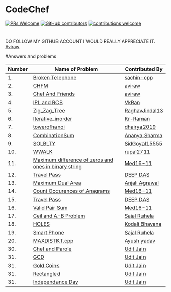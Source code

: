 # CodeChef 
[![PRs Welcome](https://img.shields.io/badge/PRs-welcome-brightgreen.svg?style=flat-square)](http://makeapullrequest.com)
[![GitHub contributors](https://img.shields.io/github/contributors/aviraw/CodeChef.svg)](https://github.com/aviraw/CodeChef/graphs/contributors)
[![contributions welcome](https://img.shields.io/static/v1.svg?label=Contributions&message=Welcome&color=0059b3&style=flat-square)](https://github.com/aviraw/CodeChef/blob/master/contributing.md)&nbsp;
#

DO FOLLOW MY GITHUB ACCOUNT I WOULD REALLY APPRECIATE IT. [Aviraw](https://github.com/aviraw/)


#Answers and problems

| Number | Name of Problem | Contributed By |
|-|-|-|
|1.|[Broken Telephone](https://github.com/aviraw/CodeChef/blob/master/Broken%20Telephone)|[sachin-cpp](https://github.com/sachin-cpp)|
|2.|[CHFM](https://github.com/aviraw/CodeChef/blob/master/CHFM)|[aviraw](https://github.com/aviraw)|
|3.|[Chef And Friends](https://github.com/aviraw/CodeChef/blob/master/Chef%20And%20Friends)|[aviraw](https://github.com/aviraw)|
|4.|[IPL and RCB](https://github.com/VkRan/CodeChef-1/blob/master/IPL%20and%20RCB.cpp)|[VkRan](https://github.com/VkRan)
|5.|[Zig_Zag_Tree](https://github.com/aviraw/CodeChef/blob/master/Broken%20Telephone)|[RaghavJindal13](https://github.com/RaghavJindal13)|
|6.|[Iterative_inorder](https://github.com/aviraw/CodeChef/blob/master/Broken%20Telephone)|[Kr-Raman](https://github.com/Kr-Raman)|
|7.|[towerofhanoi](https://github.com/dhairya2019/CodeChef/blob/master/towerofhanoi.cpp/)|[dhairya2019](https://github.com/dhairya2019)|
|8.|[CombinationSum](https://github.com/ananya07105/CodeChef/blob/master/CombinationSum)|[Ananya Sharma](https://github.com/ananya07105)|
|9.|[SOLBLTY](https://github.com/SidGoyal15555/CodeChef/commit/dca992f0f3b7f0d9887f7fcf0f3a20f693730319)|[SidGoyal15555](https://github.com/SidGoyal15555)|
|10.|[WWALK](https://github.com/rupal2711/CodeChef/commit/c732c1b93a9a8b8059a9b044c9a1b1551c9151ff)|[rupal2711](https://github.com/rupal2711)|
|11.|[Maximum difference of zeros and ones in binary string](https://github.com/Med16-11/CodeChef/blob/master/Maximum%20difference%20of%200s%20and%201s%20in%20binary%20string.cpp)|[Med16-11](https://github.com/Med16-11)|
|12.|[Travel Pass](https://github.com/aviraw/CodeChef/blob/master/Travel_Pass.cpp)|[DEEP DAS](https://github.com/myselfdeepdas)|
|13.|[Maximum Dual Area](https://github.com/AnjiAgrawal/CodeChef/blob/master/Minimum%20Dual%20Area.cpp)|[Anjali Agrawal](https://github.com/AnjiAgrawal)|
|14.|[Count Occurences of Anagrams](https://github.com/Med16-11/CodeChef/blob/master/Count%20Occurences%20of%20Anagrams.cpp)|[Med16-11](https://github.com/Med16-11)|
|15.|[Travel Pass](https://github.com/aviraw/CodeChef/blob/master/Travel_Pass.cpp)|[DEEP DAS](https://github.com/myselfdeepdas)|
|16.|[Valid Pair Sum](https://github.com/Med16-11/CodeChef/blob/master/Valid%20Pair%20Sum.cpp)|[Med16-11](https://github.com/Med16-11)|
|17.|[Ceil and A-B Problem](https://github.com/SajalRuhela017/CodeChef/blob/master/Ceil_AB.cpp)|[Sajal Ruhela](https://github.com/SajalRuhela017)|
|18.|[HOLES](https://github.com/aviraw/CodeChef/blob/master/holes_in_a_text.py)|[Kodali Bhavana](https://github.com/Kodali-Bhavana)|
|19.|[Smart Phone](https://github.com/SajalRuhela017/CodeChef/blob/master/Smart%20Phone.cpp)|[Sajal Ruhela](https://github.com/SajalRuhela017)|
|20.|[MAXDISTKT.cpp](https://github.com/sysoutayush/CodeChef/blob/master/MAXDISTKT.cpp)|[Ayush yadav](https://github.com/sysoutayush)|
|30.|[Chef and Parole](https://github.com/uditjainstjis/CodeChef/blob/master/Chef%20and%20Parole.cpp)|[Udit Jain](https://github.com/uditjainstjis)|
|31.|[GCD](https://github.com/uditjainstjis/CodeChef/blob/master/GCD.cpp)|[Udit Jain](https://github.com/uditjainstjis)|
|31.|[Gold Coins](https://github.com/uditjainstjis/CodeChef/blob/master/Gold%20Coins.cpp)|[Udit Jain](https://github.com/uditjainstjis)|
|31.|[Rectangled](https://github.com/uditjainstjis/CodeChef/blob/master/Rectangled.cpp)|[Udit Jain](https://github.com/uditjainstjis)|
|31.|[Independance Day](https://github.com/uditjainstjis/CodeChef/blob/master/Independance%20Day.cpp)|[Udit Jain](https://github.com/uditjainstjis)|

